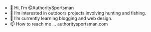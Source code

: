 - 👋 Hi, I’m @AuthoritySportsman
- 👀 I’m interested in outdoors projects involving hunting and fishing.
- 🌱 I’m currently learning blogging and web design. 
- 📫 How to reach me ... authoritysportsman.com

<!---
AuthoritySportsman/AuthoritySportsman is a ✨ special ✨ repository because its `README.md` (this file) appears on your GitHub profile.
You can click the Preview link to take a look at your changes.
--->
